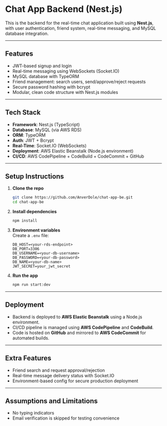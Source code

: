 # Chat App Backend (Nest.js)

This is the backend for the real-time chat application built using **Nest.js**, with user authentication, friend system, real-time messaging, and MySQL database integration.

---

## Features

- JWT-based signup and login
- Real-time messaging using WebSockets (Socket.IO)
- MySQL database with TypeORM
- Friend management: search users, send/approve/reject requests
- Secure password hashing with bcrypt
- Modular, clean code structure with Nest.js modules

---

## Tech Stack

- **Framework**: Nest.js (TypeScript)
- **Database**: MySQL (via AWS RDS)
- **ORM**: TypeORM
- **Auth**: JWT + Bcrypt
- **Real-Time**: Socket.IO (WebSockets)
- **Deployment**: AWS Elastic Beanstalk (Node.js environment)
- **CI/CD**: AWS CodePipeline + CodeBuild + CodeCommit + GitHub

---

## Setup Instructions

1. **Clone the repo**

   ```bash
   git clone https://github.com/AnverDole/chat-app-be.git
   cd chat-app-be
   ```

2. **Install dependencies**

   ```bash
   npm install
   ```

3. **Environment variables**\
   Create a `.env` file:

   ```env
   DB_HOST=<your-rds-endpoint>
   DB_PORT=3306
   DB_USERNAME=<your-db-username>
   DB_PASSWORD=<your-db-password>
   DB_NAME=<your-db-name>
   JWT_SECRET=your_jwt_secret
   ```

4. **Run the app**

   ```bash
   npm run start:dev
   ```

---

## Deployment

- Backend is deployed to **AWS Elastic Beanstalk** using a Node.js environment.
- CI/CD pipeline is managed using **AWS CodePipeline** and **CodeBuild**.
- Code is hosted on **GitHub** and mirrored to **AWS CodeCommit** for automated builds.

---

## Extra Features

- Friend search and request approval/rejection
- Real-time message delivery status with Socket.IO&#x20;
- Environment-based config for secure production deployment

---

## Assumptions and Limitations

- No typing indicators
- Email verification is skipped for testing convenience

